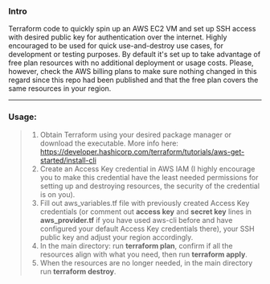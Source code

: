 ### **Intro**

Terraform code to quickly spin up an AWS EC2 VM and set up SSH access with desired public key for authentication over the internet. Highly encouraged to be used for quick use-and-destroy use cases, for development or testing purposes. By default it's set up to take advantage of free plan resources with no additional deployment or usage costs. Please, however, check the AWS billing plans to make sure nothing changed in this regard since this repo had been published and that the free plan covers the same resources in your region.



***
### **Usage:**


> 1. Obtain Terraform using your desired package manager or download the executable. More info here: https://developer.hashicorp.com/terraform/tutorials/aws-get-started/install-cli
>2. Create an Access Key credential in AWS IAM (I highly encourage you to make this credential have the least needed permissions for setting up and destroying resources, the security of the credential is on you).
>3. Fill out aws_variables.tf file with previously created Access Key credentials (or comment out **access key** and **secret key** lines in **aws_provider.tf** if you have used aws-cli before and have configured your default Access Key credentials there), your SSH public key and adjust your region accordingly.
>4. In the main directory: run **terraform plan**, confirm if all the resources align with what you need, then run **terraform apply**.
>5. When the resources are no longer needed, in the main directory run **terraform destroy**.
